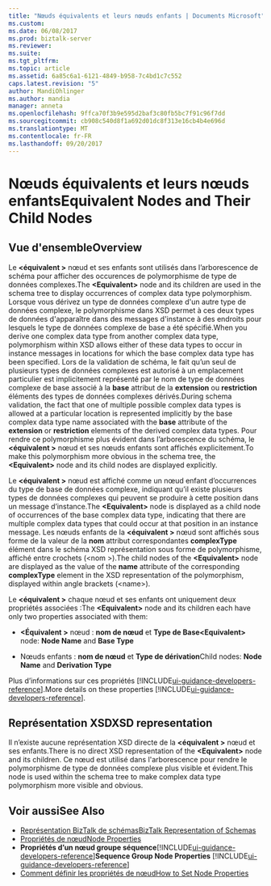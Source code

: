 ```yaml
---
title: "Nœuds équivalents et leurs nœuds enfants | Documents Microsoft"
ms.custom: 
ms.date: 06/08/2017
ms.prod: biztalk-server
ms.reviewer: 
ms.suite: 
ms.tgt_pltfrm: 
ms.topic: article
ms.assetid: 6a85c6a1-6121-4849-b958-7c4bd1c7c552
caps.latest.revision: "5"
author: MandiOhlinger
ms.author: mandia
manager: anneta
ms.openlocfilehash: 9ffca70f3b9e595d2baf3c80fb5bc7f91c96f7dd
ms.sourcegitcommit: cb908c540d8f1a692d01dc8f313e16cb4b4e696d
ms.translationtype: MT
ms.contentlocale: fr-FR
ms.lasthandoff: 09/20/2017
---
```

# <a name="equivalent-nodes-and-their-child-nodes"></a><span data-ttu-id="4b721-102">Nœuds équivalents et leurs nœuds enfants</span><span class="sxs-lookup"><span data-stu-id="4b721-102">Equivalent Nodes and Their Child Nodes</span></span>

## <a name="overview"></a><span data-ttu-id="4b721-103">Vue d'ensemble</span><span class="sxs-lookup"><span data-stu-id="4b721-103">Overview</span></span>
<span data-ttu-id="4b721-104">Le  **\<équivalent >** nœud et ses enfants sont utilisés dans l’arborescence de schéma pour afficher des occurences de polymorphisme de type de données complexes.</span><span class="sxs-lookup"><span data-stu-id="4b721-104">The **\<Equivalent>** node and its children are used in the schema tree to display occurrences of complex data type polymorphism.</span></span> <span data-ttu-id="4b721-105">Lorsque vous dérivez un type de données complexe d'un autre type de données complexe, le polymorphisme dans XSD permet à ces deux types de données d'apparaître dans des messages d'instance à des endroits pour lesquels le type de données complexe de base a été spécifié.</span><span class="sxs-lookup"><span data-stu-id="4b721-105">When you derive one complex data type from another complex data type, polymorphism within XSD allows either of these data types to occur in instance messages in locations for which the base complex data type has been specified.</span></span> <span data-ttu-id="4b721-106">Lors de la validation de schéma, le fait qu’un seul de plusieurs types de données complexes est autorisé à un emplacement particulier est implicitement représenté par le nom de type de données complexe de base associé à la **base** attribut de la **extension** ou **restriction** éléments des types de données complexes dérivés.</span><span class="sxs-lookup"><span data-stu-id="4b721-106">During schema validation, the fact that one of multiple possible complex data types is allowed at a particular location is represented implicitly by the base complex data type name associated with the **base** attribute of the **extension** or **restriction** elements of the derived complex data types.</span></span> <span data-ttu-id="4b721-107">Pour rendre ce polymorphisme plus évident dans l’arborescence du schéma, le  **\<équivalent >** nœud et ses nœuds enfants sont affichés explicitement.</span><span class="sxs-lookup"><span data-stu-id="4b721-107">To make this polymorphism more obvious in the schema tree, the **\<Equivalent>** node and its child nodes are displayed explicitly.</span></span>  
  
 <span data-ttu-id="4b721-108">Le  **\<équivalent >** nœud est affiché comme un nœud enfant d’occurrences du type de base de données complexe, indiquant qu’il existe plusieurs types de données complexes qui peuvent se produire à cette position dans un message d’instance.</span><span class="sxs-lookup"><span data-stu-id="4b721-108">The **\<Equivalent>** node is displayed as a child node of occurrences of the base complex data type, indicating that there are multiple complex data types that could occur at that position in an instance message.</span></span> <span data-ttu-id="4b721-109">Les nœuds enfants de la  **\<équivalent >** nœud sont affichés sous forme de la valeur de la **nom** attribut correspondantes **complexType** élément dans le schéma XSD représentation sous forme de polymorphisme, affiché entre crochets (\<nom >).</span><span class="sxs-lookup"><span data-stu-id="4b721-109">The child nodes of the **\<Equivalent>** node are displayed as the value of the **name** attribute of the corresponding **complexType** element in the XSD representation of the polymorphism, displayed within angle brackets (\<name>).</span></span>  
  
 <span data-ttu-id="4b721-110">Le  **\<équivalent >** chaque nœud et ses enfants ont uniquement deux propriétés associées :</span><span class="sxs-lookup"><span data-stu-id="4b721-110">The **\<Equivalent>** node and its children each have only two properties associated with them:</span></span>  
  
-   <span data-ttu-id="4b721-111">**\<Équivalent >** nœud : **nom de nœud** et **Type de Base**</span><span class="sxs-lookup"><span data-stu-id="4b721-111">**\<Equivalent>** node: **Node Name** and **Base Type**</span></span>
  
-   <span data-ttu-id="4b721-112">Nœuds enfants : **nom de nœud** et **Type de dérivation**</span><span class="sxs-lookup"><span data-stu-id="4b721-112">Child nodes: **Node Name** and **Derivation Type**</span></span>

<span data-ttu-id="4b721-113">Plus d’informations sur ces propriétés [!INCLUDE[ui-guidance-developers-reference](../includes/ui-guidance-developers-reference.md)].</span><span class="sxs-lookup"><span data-stu-id="4b721-113">More details on these properties [!INCLUDE[ui-guidance-developers-reference](../includes/ui-guidance-developers-reference.md)].</span></span>
  
## <a name="xsd-representation"></a><span data-ttu-id="4b721-114">Représentation XSD</span><span class="sxs-lookup"><span data-stu-id="4b721-114">XSD representation</span></span>  
 <span data-ttu-id="4b721-115">Il n’existe aucune représentation XSD directe de la  **\<équivalent >** nœud et ses enfants.</span><span class="sxs-lookup"><span data-stu-id="4b721-115">There is no direct XSD representation of the **\<Equivalent>** node and its children.</span></span> <span data-ttu-id="4b721-116">Ce nœud est utilisé dans l'arborescence pour rendre le polymorphisme de type de données complexe plus visible et évident.</span><span class="sxs-lookup"><span data-stu-id="4b721-116">This node is used within the schema tree to make complex data type polymorphism more visible and obvious.</span></span>  
  
## <a name="see-also"></a><span data-ttu-id="4b721-117">Voir aussi</span><span class="sxs-lookup"><span data-stu-id="4b721-117">See Also</span></span>  
-  [<span data-ttu-id="4b721-118">Représentation BizTalk de schémas</span><span class="sxs-lookup"><span data-stu-id="4b721-118">BizTalk Representation of Schemas</span></span>](../core/biztalk-representation-of-schemas.md)   
-  [<span data-ttu-id="4b721-119">Propriétés de nœud</span><span class="sxs-lookup"><span data-stu-id="4b721-119">Node Properties</span></span>](../core/node-properties.md)   
-  <span data-ttu-id="4b721-120">**Propriétés d’un nœud groupe séquence**[!INCLUDE[ui-guidance-developers-reference](../includes/ui-guidance-developers-reference.md)]</span><span class="sxs-lookup"><span data-stu-id="4b721-120">**Sequence Group Node Properties** [!INCLUDE[ui-guidance-developers-reference](../includes/ui-guidance-developers-reference.md)]</span></span>  
-  [<span data-ttu-id="4b721-121">Comment définir les propriétés de nœud</span><span class="sxs-lookup"><span data-stu-id="4b721-121">How to Set Node Properties</span></span>](../core/how-to-set-node-properties.md)